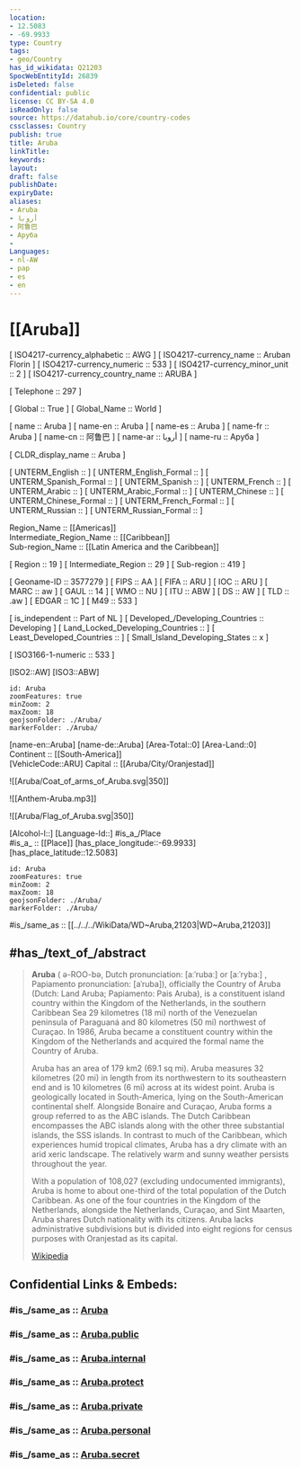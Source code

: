 ```yaml
---
location:
- 12.5083
- -69.9933
type: Country
tags:
- geo/Country
has_id_wikidata: Q21203 
SpocWebEntityId: 26839
isDeleted: false
confidential: public
license: CC BY-SA 4.0
isReadOnly: false
source: https://datahub.io/core/country-codes
cssclasses: Country
publish: true
title: Aruba
linkTitle: 
keywords: 
layout: 
draft: false
publishDate: 
expiryDate: 
aliases:
- Aruba
- أروبا
- 阿鲁巴
- Аруба
- 
Languages:
- nl-AW
- pap
- es
- en
---
```


# [[Aruba]] 

[	ISO4217-currency_alphabetic	 :: AWG ] 
[	ISO4217-currency_name	 :: Aruban Florin ] 
[	ISO4217-currency_numeric	 :: 533 ] 
[	ISO4217-currency_minor_unit	 :: 2 ] 
[	ISO4217-currency_country_name	 :: ARUBA ] 

[	Telephone	 :: 297 ] 

[	Global	 :: True ] 
[	Global_Name	 :: World ] 

[	name	 :: Aruba ] 
[	name-en	 :: Aruba ] 
[	name-es	 :: Aruba ] 
[	name-fr	 :: Aruba ] 
[	name-cn	 :: 阿鲁巴 ] 
[	name-ar	 :: أروبا ] 
[	name-ru	 :: Аруба ] 

[	CLDR_display_name	 :: Aruba ] 

[	UNTERM_English	 ::  ] 
[	UNTERM_English_Formal	 ::  ] 
[	UNTERM_Spanish_Formal	 ::  ] 
[	UNTERM_Spanish	 ::  ] 
[	UNTERM_French	 ::  ] 
[	UNTERM_Arabic	 ::  ] 
[	UNTERM_Arabic_Formal	 ::  ] 
[	UNTERM_Chinese	 ::  ] 
[	UNTERM_Chinese_Formal	 ::  ] 
[	UNTERM_French_Formal	 ::  ] 
[	UNTERM_Russian	 ::  ] 
[	UNTERM_Russian_Formal	 ::  ] 

Region_Name ::  [[Americas]]  
Intermediate_Region_Name ::  [[Caribbean]]  
Sub-region_Name ::  [[Latin America and the Caribbean]] 

[	Region	 :: 19 ] 
[	Intermediate_Region	 :: 29 ] 
[	Sub-region	 :: 419 ] 

[	Geoname-ID	 :: 3577279 ] 
[	FIPS	 :: AA ] 
[	FIFA	 :: ARU ] 
[	IOC	 :: ARU ] 
[	MARC	 :: aw ] 
[	GAUL	 :: 14 ] 
[	WMO	 :: NU ] 
[	ITU	 :: ABW ] 
[	DS	 :: AW ] 
[	TLD	 :: .aw ] 
[	EDGAR	 :: 1C ] 
[	M49	 :: 533 ] 

[	is_independent	 :: Part of NL ] 
[	Developed_/Developing_Countries	 :: Developing ] 
[	Land_Locked_Developing_Countries	 ::  ] 
[	Least_Developed_Countries	 ::  ] 
[	Small_Island_Developing_States	 :: x ] 

[	ISO3166-1-numeric	 :: 533 ] 

[ISO2::AW] 
[ISO3::ABW] 

```leaflet
id: Aruba
zoomFeatures: true 
minZoom: 2 
maxZoom: 18
geojsonFolder: ./Aruba/
markerFolder: ./Aruba/
```

[name-en::Aruba] 
[name-de::Aruba] 
[Area-Total::0] 
[Area-Land::0] 
Continent :: [[South-America]]  
[VehicleCode::ARU] 
Capital :: [[Aruba/City/Oranjestad]]  

![[Aruba/Coat_of_arms_of_Aruba.svg|350]] 

![[Anthem-Aruba.mp3]] 

![[Aruba/Flag_of_Aruba.svg|350]] 

[Alcohol-l::] 
[Language-Id::] 
#is_a_/Place  
#is_a_ :: [[Place]] 
[has_place_longitude::-69.9933] 
[has_place_latitude::12.5083] 

```leaflet
id: Aruba
zoomFeatures: true 
minZoom: 2 
maxZoom: 18
geojsonFolder: ./Aruba/
markerFolder: ./Aruba/
```

#is_/same_as :: [[../../../WikiData/WD~Aruba,21203|WD~Aruba,21203]] 

## #has_/text_of_/abstract 

> **Aruba** ( ə-ROO-bə, Dutch pronunciation: [aːˈrubaː] or [aːˈrybaː] , Papiamento pronunciation: [aˈruba]), officially the Country of Aruba (Dutch: Land Aruba; Papiamento: Pais Aruba), is a constituent island country within the Kingdom of the Netherlands, in the southern Caribbean Sea 29 kilometres (18 mi) north of the Venezuelan peninsula of Paraguaná and 80 kilometres (50 mi) northwest of Curaçao. In 1986, Aruba became a constituent country within the Kingdom of the Netherlands and acquired the formal name the Country of Aruba.
>
> Aruba has an area of 179 km2 (69.1 sq mi). Aruba measures 32 kilometres (20 mi) in length from its northwestern to its southeastern end and is 10 kilometres (6 mi) across at its widest point. Aruba is geologically located in South-America, lying on the South-American continental shelf. Alongside Bonaire and Curaçao, Aruba forms a group referred to as the ABC islands. The Dutch Caribbean encompasses the ABC islands along with the other three substantial islands, the SSS islands. In contrast to much of the Caribbean, which experiences humid tropical climates, Aruba has a dry climate with an arid xeric landscape. The relatively warm and sunny weather persists throughout the year.
>
> With a population of 108,027 (excluding undocumented immigrants), Aruba is home to about one-third of the total population of the Dutch Caribbean. As one of the four countries in the Kingdom of the Netherlands, alongside the Netherlands, Curaçao, and Sint Maarten, Aruba shares Dutch nationality with its citizens. Aruba lacks administrative subdivisions but is divided into eight regions for census purposes with Oranjestad as its capital.
>
> [Wikipedia](https://en.wikipedia.org/wiki/Aruba)


## Confidential Links & Embeds: 

### #is_/same_as :: [Aruba](/_Standards/Earth/Continent/America~Caribbean/Aruba.md) 

### #is_/same_as :: [Aruba.public](/_public/Earth/Continent/America~Caribbean/Aruba.public.md) 

### #is_/same_as :: [Aruba.internal](/_internal/Earth/Continent/America~Caribbean/Aruba.internal.md) 

### #is_/same_as :: [Aruba.protect](/_protect/Earth/Continent/America~Caribbean/Aruba.protect.md) 

### #is_/same_as :: [Aruba.private](/_private/Earth/Continent/America~Caribbean/Aruba.private.md) 

### #is_/same_as :: [Aruba.personal](/_personal/Earth/Continent/America~Caribbean/Aruba.personal.md) 

### #is_/same_as :: [Aruba.secret](/_secret/Earth/Continent/America~Caribbean/Aruba.secret.md)


